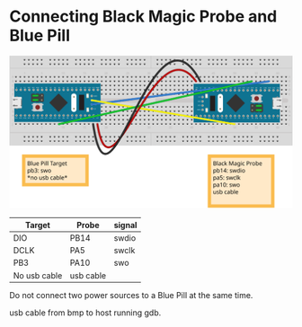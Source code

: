 # Connecting Black Magic Probe and Blue Pill
![ ](bmp_bp.svg  "Black Magic Probe and Blue Pill")

| Target|Probe|signal|
|---|---|---|
|DIO|PB14|swdio|
|DCLK|PA5|swclk|
|PB3|PA10|swo|
|No usb cable|usb cable|

Do not connect two power sources to a Blue Pill at the same time.

usb cable from bmp to host running gdb.


